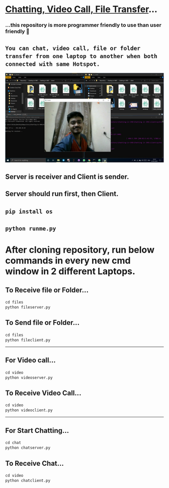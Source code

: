 
# [Chatting, Video Call, File Transfer](https://wa.me/p/3941872359264687/918239957923)...

### ...this repository is more programmer friendly to use than user friendly 🤣

## `You can chat, video call, file or folder transfer from one laptop to another when both connected with same Hotspot.`

![ss](https://github.com/imvickykumar999/Video-Call-File-Transfer-Chatting/blob/main/screenshots/screenshot.jpg?raw=true)

## Server is receiver and Client is sender.
## Server should run first, then Client.

## `pip install os`
## `python runme.py`

# After cloning repository, run below commands in every new cmd window in 2 different Laptops.

## To Receive file or Folder...

    cd files
    python fileserver.py

## To Send file or Folder...

    cd files
    python fileclient.py
    
-----------------------------------------

## For Video call...

    cd video
    python videoserver.py
    
## To Receive Video Call...

    cd video
    python videoclient.py
    
-----------------------------------------

## For Start Chatting...

    cd chat
    python chatserver.py
    
## To Receive Chat...

    cd video
    python chatclient.py
    
